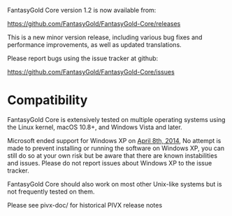 FantasyGold Core version 1.2 is now available from:

  <https://github.com/FantasyGold/FantasyGold-Core/releases>

This is a new minor version release, including various bug fixes and
performance improvements, as well as updated translations.

Please report bugs using the issue tracker at github:

  <https://github.com/FantasyGold/FantasyGold-Core/issues>

Compatibility
==============

FantasyGold Core is extensively tested on multiple operating systems using
the Linux kernel, macOS 10.8+, and Windows Vista and later.

Microsoft ended support for Windows XP on [April 8th, 2014](https://www.microsoft.com/en-us/WindowsForBusiness/end-of-xp-support),
No attempt is made to prevent installing or running the software on Windows XP, you
can still do so at your own risk but be aware that there are known instabilities and issues.
Please do not report issues about Windows XP to the issue tracker.

FantasyGold Core should also work on most other Unix-like systems but is not
frequently tested on them.

Please see pivx-doc/ for historical PIVX release notes
